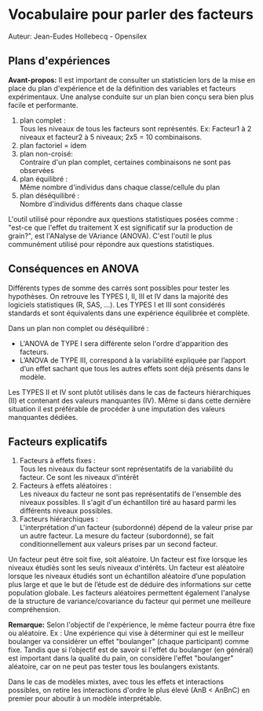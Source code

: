 # Vocabulaire pour parler des facteurs

Auteur: Jean-Eudes Hollebecq - Opensilex

## Plans d'expériences

__Avant-propos:__ Il est important de consulter un statisticien lors de la mise en place du plan d'expérience et de la définition des variables et facteurs expérimentaux. Une analyse conduite sur un plan bien conçu sera bien plus facile et performante.

1. plan complet :    
 Tous les niveaux de tous les facteurs sont représentés.
 Ex: Facteur1 à 2 niveaux et facteur2 à 5 niveaux; 2x5 = 10 combinaisons.
2. plan factoriel = idem    
3. plan non-croisé:    
 Contraire d'un plan complet, certaines combinaisons ne sont pas observées
4. plan équilibré :    
 Même nombre d'individus dans chaque classe/cellule du plan
5. plan déséquilibré :    
 Nombre d'individus différents dans chaque classe


L'outil utilisé pour répondre aux questions statistiques posées comme : "est-ce que l'effet du traitement X est significatif sur la production de grain?", est l'ANalyse de VAriance (ANOVA). C'est l'outil le plus communément utilisé pour répondre aux questions statistiques.


## Conséquences en ANOVA

Différents types de somme des carrés sont possibles pour tester les hypothèses. On retrouve les TYPES I, II, III et IV dans la majorité des logiciels statistiques (R, SAS, ...).
Les TYPES I et III sont considérés standards et sont équivalents dans une expérience équilibrée et complète.   
   
Dans un plan non complet ou déséquilibré :
- L'ANOVA de TYPE I sera différente selon l'ordre d'apparition des facteurs.
- L’ANOVA de TYPE III, correspond à la variabilité expliquée par l’apport d’un effet sachant que tous les autres effets sont déjà présents dans le modèle.   
   
Les TYPES II et IV sont plutôt utilisés dans le cas de facteurs hiérarchiques (II) et contenant des valeurs manquantes (IV). Même si dans cette dernière situation il est préférable de procéder à une imputation des valeurs manquantes dédiées.


## Facteurs explicatifs

1. Facteurs à effets fixes :    
 Tous les niveaux du facteur sont représentatifs de la variabilité du facteur. Ce sont les niveaux d'intérêt
2. Facteurs à effets aléatoires :      
 Les niveaux du facteur ne sont pas représentatifs de l'ensemble des niveaux possibles. Il s'agit d'un échantillon tiré au hasard parmi les différents niveaux possibles.
3. Facteurs hiérarchiques :    
 L'interprétation d'un facteur (subordonné) dépend de la valeur prise par un autre facteur. La mesure du facteur (subordonné), se fait conditionnellement aux valeurs prises par un second facteur.    
    
Un facteur peut être soit fixe, soit aléatoire.
Un facteur est fixe lorsque les niveaux étudiés sont les seuls niveaux d'intérêts.
Un facteur est aléatoire lorsque les niveaux étudiés sont un échantillon aléatoire d’une population plus large et que le but de l’étude est de déduire des informations sur cette population globale.
Les facteurs aléatoires permettent également l'analyse de la structure de variance/covariance du facteur qui permet une meilleure compréhension.

__Remarque:__
Selon l'objectif de l'expérience, le même facteur pourra être fixe ou aléatoire. 
Ex : Une expérience qui vise à déterminer qui est le meilleur boulanger va considérer un effet "boulanger" (chaque participant) comme fixe. Tandis que si l’objectif est de savoir si l'effet du boulanger (en général) est important dans la qualité du pain, on considère l'effet "boulanger" aléatoire, car on ne peut pas tester tous les boulangers existants.

Dans le cas de modèles mixtes, avec tous les effets et interactions possibles, on retire les interactions d'ordre le plus élevé (AnB < AnBnC) en premier pour aboutir à un modèle interprétable.
